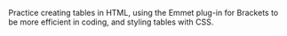 Practice creating tables in HTML, using the Emmet plug-in for Brackets to be more efficient in coding, and styling tables with CSS.